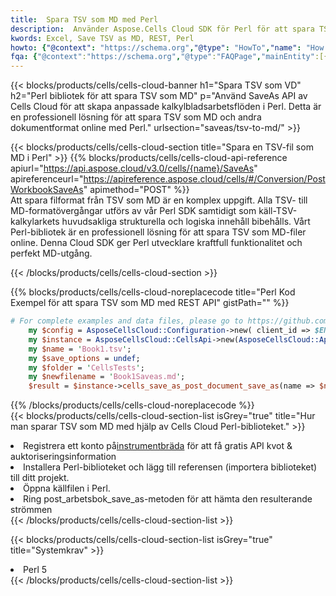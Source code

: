 ```yaml
---
title:  Spara TSV som MD med Perl
description:  Använder Aspose.Cells Cloud SDK för Perl för att spara TSV-formatfilen som MD-formatfil.
kwords: Excel, Save TSV as MD, REST, Perl
howto: {"@context": "https://schema.org","@type": "HowTo","name": "How to save TSV as MD using the Cells Cloud Perl library.","description": "How to save TSV as MD using the Cells Cloud Perl library.","image": {"@type": "ImageObject"},"url": "/perl/saveas/tsv-to-md/","step": [{ "@type": "HowToStep","name": "How to save TSV as MD using the Cells Cloud Perl library. step 1", "image": {"@type": "ImageObject",},"url": "/perl/saveas/tsv-to-md/","text": "Register an account at <a href='https://dashboard.aspose.cloud/'>Dashboard</a> to get free API quota & authorization details",},{ "@type": "HowToStep","name": "How to save TSV as MD using the Cells Cloud Perl library. step 1", "image": {"@type": "ImageObject",},"url": "/perl/saveas/tsv-to-md/","text": "Install Perl library and add the reference (import the library) to your project.",},{ "@type": "HowToStep","name": "How to save TSV as MD using the Cells Cloud Perl library. step 1", "image": {"@type": "ImageObject",},"url": "/perl/saveas/tsv-to-md/","text": "Open the source file in Perl.",},{ "@type": "HowToStep","name": "How to save TSV as MD using the Cells Cloud Perl library. step 1", "image": {"@type": "ImageObject",},"url": "/perl/saveas/tsv-to-md/","text": "Call post_workbook_save_as method to get the resultant stream",}, ],"supply": {"@type": "HowToSupply","name": "document"},"tool": [{"@type": "HowToTool","name": "VIM, Visual Studio Code, Eclipse"},{"@type": "HowToTool","name": "Aspose Cells"}],"totalTime": "PT6M"}
fqa: {"@context":"https://schema.org","@type":"FAQPage","mainEntity":[{"@type":"Question","name":"Why save file as other formats file in C# using REST API?","acceptedAnswer":{"@type":"Answer","text":"Documents are encoded in many ways, and some files may be incompatible with the software you use. To open and read such files, just save them as appropriate file formats.<br/><ol><li>Install .NET SDK and add the reference (import the library) to your project.</li><li>Open the source file in C# using REST API.</li><li>Call the PostWorkbookSaveAsRequest() method, passing an output filename with required extension.</li><li>Get the result of save as a separate file.</li></ol>"}},{"@type":"Question","name":"What file formats can I save as with your C# library?","acceptedAnswer":{"@type":"Answer","text":"We support a variety of file formats for conversion using .NET library, including XLSX, Excel, xls , PDF, CSV, HTML, Markdown, XML, PNG, JPG, TIFF, Json, TXT and many more."}},{"@type":"Question","name":"What is the maximum allowed file size for conversion using this .NET library?","acceptedAnswer":{"@type":"Answer","text":"There are no file size limits for format conversions using .NET library."}}]}
---
```

{{< blocks/products/cells/cells-cloud-banner h1="Spara TSV som VD" h2="Perl bibliotek för att spara TSV som MD" p="Använd SaveAs API av Cells Cloud för att skapa anpassade kalkylbladsarbetsflöden i Perl. Detta är en professionell lösning för att spara TSV som MD och andra dokumentformat online med Perl." urlsection="saveas/tsv-to-md/" >}}

{{< blocks/products/cells/cells-cloud-section title="Spara en TSV-fil som MD i Perl" >}}
{{% blocks/products/cells/cells-cloud-api-reference apiurl="https://api.aspose.cloud/v3.0/cells/{name}/SaveAs" apireferenceurl="https://apireference.aspose.cloud/cells/#/Conversion/PostWorkbookSaveAs" apimethod="POST" %}}
<br/>
Att spara filformat från TSV som MD är en komplex uppgift. Alla TSV- till MD-formatövergångar utförs av vår Perl SDK samtidigt som käll-TSV-kalkylarkets huvudsakliga strukturella och logiska innehåll bibehålls. Vårt Perl-bibliotek är en professionell lösning för att spara TSV som MD-filer online. Denna Cloud SDK ger Perl utvecklare kraftfull funktionalitet och perfekt MD-utgång.

{{< /blocks/products/cells/cells-cloud-section >}}

{{% blocks/products/cells/cells-cloud-noreplacecode title="Perl Kod Exempel för att spara TSV som MD med REST API" gistPath="" %}}
  
```perl
# For complete examples and data files, please go to https://github.com/aspose-cells-cloud/aspose-cells-cloud-perl/
    my $config = AsposeCellsCloud::Configuration->new( client_id => $ENV{'ProductClientId'}, client_secret => $ENV{'ProductClientSecret'});
    my $instance = AsposeCellsCloud::CellsApi->new(AsposeCellsCloud::ApiClient->new( $config));
    my $name = 'Book1.tsv';
    my $save_options = undef;
    my $folder = 'CellsTests';
    my $newfilename = 'Book1Saveas.md';
    $result = $instance->cells_save_as_post_document_save_as(name => $name,save_options => $save_options, newfilename => $newfilename, folder => $folder);
```
  
{{% /blocks/products/cells/cells-cloud-noreplacecode %}}
<br/>
{{< blocks/products/cells/cells-cloud-section-list isGrey="true" title="Hur man sparar TSV som MD med hjälp av Cells Cloud Perl-biblioteket." >}}
<li> Registrera ett konto på<a href="https://dashboard.aspose.cloud/">instrumentbräda</a> för att få gratis API kvot & auktoriseringsinformation</li>
<li>Installera Perl-biblioteket och lägg till referensen (importera biblioteket) till ditt projekt.</li>
<li>Öppna källfilen i Perl.</li>
<li>Ring post_arbetsbok_save_as-metoden för att hämta den resulterande strömmen</li>
{{< /blocks/products/cells/cells-cloud-section-list >}}

{{< blocks/products/cells/cells-cloud-section-list isGrey="true" title="Systemkrav" >}}
<li>Perl 5</li>
{{< /blocks/products/cells/cells-cloud-section-list >}}
